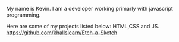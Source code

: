 My name is Kevin. I am a developer working primarly with javascript programming. 

Here are some of my projects listed below:
HTML,CSS and JS.
https://github.com/khallslearn/Etch-a-Sketch


